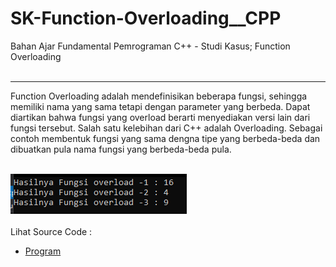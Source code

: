 # SK-Function-Overloading__CPP
Bahan Ajar Fundamental Pemrograman C++ - Studi Kasus; Function Overloading<br><br>

---

Function Overloading adalah mendefinisikan beberapa fungsi, sehingga memiliki nama yang sama tetapi dengan parameter yang berbeda. Dapat diartikan bahwa fungsi yang overload berarti menyediakan versi lain dari fungsi tersebut. Salah satu kelebihan dari C++ adalah Overloading. Sebagai contoh membentuk fungsi yang sama dengna tipe yang berbeda-beda dan dibuatkan pula nama fungsi yang berbeda-beda pula.<br><br>

<img src="https://github.com/RizkyKhapidsyah/SK-Function-Overloading__CPP/blob/master/SK-Function-Overloading__CPP/Result/001.PNG"><br><br>
Lihat Source Code : <br>
- <a href="https://github.com/RizkyKhapidsyah/SK-Function-Overloading__CPP/blob/master/SK-Function-Overloading__CPP/Source.cpp">Program</a>
